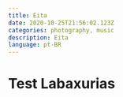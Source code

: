 ```yaml
---
title: Eita
date: 2020-10-25T21:56:02.123Z
categories: photography, music
description: Eita 
language: pt-BR
---
```


# Test Labaxurias

